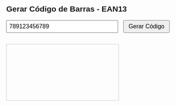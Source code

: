 <!DOCTYPE html>
<html lang="pt-BR">
<head>
  <meta charset="UTF-8">
  <title>Gerador de Código de Barras - EAN13 (Offline)</title>
  <style>
    body {
      font-family: Arial, sans-serif;
      padding: 20px;
    }
    input {
      font-size: 16px;
      padding: 6px;
      width: 300px;
    }
    button {
      font-size: 16px;
      padding: 6px 12px;
      margin-left: 10px;
    }
    svg {
      margin-top: 30px;
      border: 1px solid #ccc;
    }
  </style>
</head>
<body>
  <h2>Gerar Código de Barras - EAN13</h2>
  <input type="text" id="codigo" value="789123456789" maxlength="13" />
  <button onclick="gerar()">Gerar Código</button>
  <svg id="barcode"></svg>

  <script>
    // Implementação simplificada do JsBarcode para EAN13
    function generateEAN13(code) {
      // Verifica se o código é válido (12 ou 13 dígitos)
      if (!/^\d{12,13}$/.test(code)) {
        throw new Error("O código deve conter 12 ou 13 dígitos");
      }
      
      // Calcula o dígito verificador se necessário
      if (code.length === 12) {
        code = code + calculateChecksum(code);
      }
      
      // Padrões de codificação
      const patterns = {
        L: ["0001101", "0011001", "0010011", "0111101", "0100011", 
            "0110001", "0101111", "0111011", "0110111", "0001011"],
        G: ["0100111", "0110011", "0011011", "0100001", "0011101", 
            "0111001", "0000101", "0010001", "0001001", "0010111"],
        R: ["1110010", "1100110", "1101100", "1000010", "1011100", 
            "1001110", "1010000", "1000100", "1001000", "1110100"]
      };
      
      const structure = [
        "LLLLLL",
        "LLGLGG",
        "LLGGLG",
        "LLGGGL",
        "LGLLGG",
        "LGGLLG",
        "LGGGLL",
        "LGLGLG",
        "LGLGGL",
        "LGGLGL"
      ];
      
      // Determina o padrão a ser usado
      const firstDigit = parseInt(code[0]);
      const pattern = structure[firstDigit];
      
      let barcode = "101"; // Início
      
      // Primeira metade (6 dígitos)
      for (let i = 1; i <= 6; i++) {
        const digit = parseInt(code[i]);
        const patternType = pattern[i-1];
        barcode += patterns[patternType][digit];
      }
      
      barcode += "01010"; // Centro
      
      // Segunda metade (6 dígitos)
      for (let i = 7; i <= 12; i++) {
        const digit = parseInt(code[i]);
        barcode += patterns["R"][digit];
      }
      
      barcode += "101"; // Fim
      
      return {
        code: code,
        binary: barcode
      };
    }
    
    function calculateChecksum(code) {
      let sum = 0;
      for (let i = 0; i < 12; i++) {
        const digit = parseInt(code[i]);
        sum += (i % 2 === 0) ? digit * 1 : digit * 3;
      }
      return (10 - (sum % 10)) % 10;
    }
    
    function renderBarcode(binary, svgElement, options = {}) {
      const width = options.width || 2;
      const height = options.height || 80;
      const margin = options.margin || 10;
      const displayValue = options.displayValue !== false;
      
      // Limpa o SVG
      svgElement.innerHTML = '';
      
      // Cria um grupo para o código de barras
      const group = document.createElementNS("http://www.w3.org/2000/svg", "g");
      svgElement.appendChild(group);
      
      // Desenha as barras
      let x = margin;
      for (let i = 0; i < binary.length; i++) {
        if (binary[i] === '1') {
          const rect = document.createElementNS("http://www.w3.org/2000/svg", "rect");
          rect.setAttribute("x", x);
          rect.setAttribute("y", margin);
          rect.setAttribute("width", width);
          rect.setAttribute("height", height);
          rect.setAttribute("fill", "#000");
          group.appendChild(rect);
        }
        x += width;
      }
      
      // Adiciona o texto (código)
      if (displayValue && options.code) {
        const text = document.createElementNS("http://www.w3.org/2000/svg", "text");
        text.setAttribute("x", x / 2);
        text.setAttribute("y", height + margin + 20);
        text.setAttribute("text-anchor", "middle");
        text.setAttribute("font-family", "Arial");
        text.setAttribute("font-size", "16");
        text.textContent = options.code;
        group.appendChild(text);
      }
      
      // Ajusta o tamanho do SVG
      svgElement.setAttribute("width", x + margin);
      svgElement.setAttribute("height", height + margin + (displayValue ? 30 : 0));
    }
    
    function gerar() {
      const codigo = document.getElementById("codigo").value.trim();
      const svg = document.getElementById("barcode");
      
      try {
        const barcode = generateEAN13(codigo);
        renderBarcode(barcode.binary, svg, {
          width: 2,
          height: 80,
          margin: 10,
          code: barcode.code,
          displayValue: true
        });
      } catch (error) {
        alert(error.message);
      }
    }
    
    // Gera o código ao carregar a página
    window.onload = gerar;
  </script>
</body>
</html>
